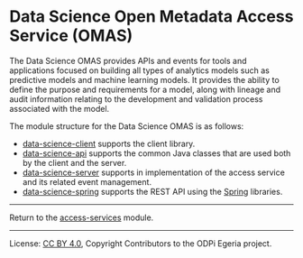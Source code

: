 <!-- SPDX-License-Identifier: CC-BY-4.0 -->
<!-- Copyright Contributors to the ODPi Egeria project. -->

# Data Science Open Metadata Access Service (OMAS)

The Data Science OMAS provides APIs and events for tools and applications
focused on building all types of analytics models such as predictive models
and machine learning models.  It provides the ability to define the purpose
and requirements for a model, along with lineage and audit information relating
to the development and validation process associated with the model.

The module structure for the Data Science OMAS is as follows:

* [data-science-client](data-science-client) supports the client library.
* [data-science-api](data-science-api) supports the common Java classes that are used both by the client and the server.
* [data-science-server](data-science-server) supports in implementation of the access service and its related event management.
* [data-science-spring](data-science-spring) supports the REST API using the [Spring](../../../developer-resources/Spring.md) libraries.


----
Return to the [access-services](..) module.

----
License: [CC BY 4.0](https://creativecommons.org/licenses/by/4.0/),
Copyright Contributors to the ODPi Egeria project.

